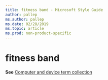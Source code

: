 ```yaml
---
title: fitness band - Microsoft Style Guide
author: pallep
ms.author: pallep
ms.date: 02/28/2019
ms.topic: article
ms.prod: non-product-specific
---
```


# fitness band

**See** [Computer and device term collection](~/a-z-word-list-term-collections/term-collections/computer-device-terms.md)
